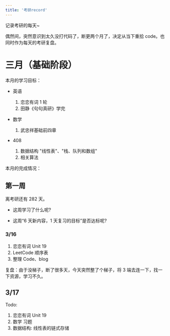 ```yaml
---
title: '考研record'
---
```


记录考研的每天~

偶然间，突然意识到太久没打代码了，断更两个月了，决定从当下重拾 code。也同时作为每天的考研复盘。

# 三月（基础阶段）

本月的学习目标：

- 英语

  1.  恋恋有词 1 轮
  2.  田静《句句真研》学完

- 数学

  1.  武忠祥基础前四章

- 408

  1.  数据结构 "线性表"、"栈、队列和数组"
  2.  相关算法

本月的完成情况：

## 第一周

离考研还有 282 天。

- 这周学习了什么呢?

- 这周“6 天新内容，1 天复习的目标”是否达标呢?

### 3/16

1. 恋恋有词 Unit 19
2. LeetCode 顺序表
3. 整理 Code、blog

复盘：由于没梯子，断了很多天，今天突然整了个梯子，将 3 端去连一下，找一下资源，学习不久。

## 3/17

Todo:
1. 恋恋有词 Unit 19
2. 数学 习题
3. 数据结构: 线性表的链式存储
